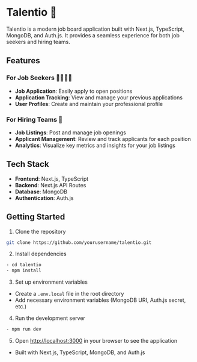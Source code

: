 # Talentio 🚀

Talentio is a modern job board application built with Next.js, TypeScript, MongoDB, and Auth.js. It provides a seamless experience for both job seekers and hiring teams.

## Features

### For Job Seekers 👨‍💼👩‍💼

- **Job Application**: Easily apply to open positions
- **Application Tracking**: View and manage your previous applications
- **User Profiles**: Create and maintain your professional profile

### For Hiring Teams 👥

- **Job Listings**: Post and manage job openings
- **Applicant Management**: Review and track applicants for each position
- **Analytics**: Visualize key metrics and insights for your job listings

## Tech Stack

- **Frontend**: Next.js, TypeScript
- **Backend**: Next.js API Routes
- **Database**: MongoDB
- **Authentication**: Auth.js

## Getting Started

1. Clone the repository
```bash
git clone https://github.com/yourusername/talentio.git
```

2. Install dependencies
```bash
- cd talentio
- npm install
```

3. Set up environment variables
- Create a `.env.local` file in the root directory
- Add necessary environment variables (MongoDB URI, Auth.js secret, etc.)

4. Run the development server
```bash
- npm run dev
```

5. Open [http://localhost:3000](http://localhost:3000) in your browser to see the application

- Built with Next.js, TypeScript, MongoDB, and Auth.js
